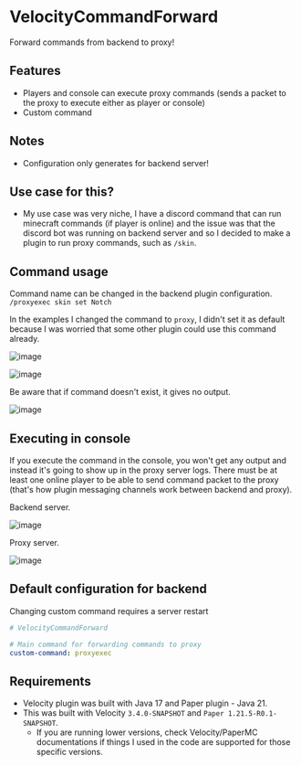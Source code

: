# VelocityCommandForward
Forward commands from backend to proxy!

## Features
* Players and console can execute proxy commands (sends a packet to the proxy to execute either as player or console)
* Custom command

## Notes
* Configuration only generates for backend server!

## Use case for this?
* My use case was very niche, I have a discord command that can run minecraft commands (if player is online) and
the issue was that the discord bot was running on backend server and so I decided to make a plugin to run proxy
commands, such as `/skin`.

## Command usage
Command name can be changed in the backend plugin configuration.
`/proxyexec skin set Notch`

In the examples I changed the command to `proxy`, I didn't set it as default because I was worried that some other plugin could use this command already.

![image](https://github.com/user-attachments/assets/63b707f1-e745-4bbb-a1d4-402f4eb292de)

![image](https://github.com/user-attachments/assets/3c069e64-256b-46da-8ada-6a51c4a0ea30)

Be aware that if command doesn't exist, it gives no output.

![image](https://github.com/user-attachments/assets/3836e0cf-8426-4f45-bdbe-2cec4f92feae)

## Executing in console
If you execute the command in the console, you won't get any output and instead it's going to show up in the proxy server logs.
There must be at least one online player to be able to send command packet to the proxy (that's how plugin messaging channels work between backend and proxy).

Backend server.

![image](https://github.com/user-attachments/assets/0a55af23-2319-49f0-a6d9-ec6125fdeaac)

Proxy server.

![image](https://github.com/user-attachments/assets/1d04272e-5f70-42da-8c78-61dd529de442)

## Default configuration for backend
Changing custom command requires a server restart
```yaml
# VelocityCommandForward

# Main command for forwarding commands to proxy
custom-command: proxyexec
```

## Requirements
* Velocity plugin was built with Java 17 and Paper plugin - Java 21.
* This was built with Velocity `3.4.0-SNAPSHOT` and `Paper 1.21.5-R0.1-SNAPSHOT`.
  * If you are running lower versions, check Velocity/PaperMC documentations if things I used in the code are supported for those specific versions.
